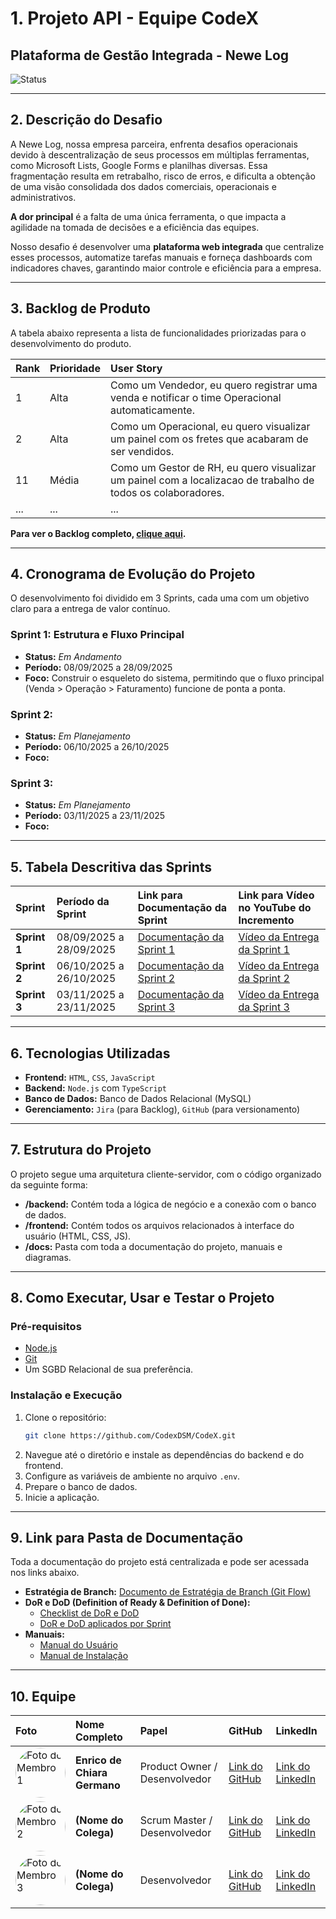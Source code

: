 # 1. Projeto API - Equipe CodeX

## Plataforma de Gestão Integrada - Newe Log

![Status](https://img.shields.io/badge/status-em--desenvolvimento-yellow)

-----

## 2\. Descrição do Desafio 

A Newe Log, nossa empresa parceira, enfrenta desafios operacionais devido à descentralização de seus processos em múltiplas ferramentas, como Microsoft Lists, Google Forms e planilhas diversas. Essa fragmentação resulta em retrabalho, risco de erros, e dificulta a obtenção de uma visão consolidada dos dados comerciais, operacionais e administrativos.

**A dor principal** é a falta de uma única ferramenta, o que impacta a agilidade na tomada de decisões e a eficiência das equipes.

Nosso desafio é desenvolver uma **plataforma web integrada** que centralize esses processos, automatize tarefas manuais e forneça dashboards com indicadores chaves, garantindo maior controle e eficiência para a empresa.

-----

## 3\. Backlog de Produto

A tabela abaixo representa a lista de funcionalidades priorizadas para o desenvolvimento do produto.

| Rank | Prioridade | User Story |
| :--- | :--- | :--- |
| 1 | Alta | Como um Vendedor, eu quero registrar uma venda e notificar o time Operacional automaticamente. |
| 2 | Alta | Como um Operacional, eu quero visualizar um painel com os fretes que acabaram de ser vendidos. |
| 11 | Média | Como um Gestor de RH, eu quero visualizar um painel com a localizacao de trabalho de todos os colaboradores. |
| ... | ... | ... |

**Para ver o Backlog completo, [clique aqui](https://fatecspgov-my.sharepoint.com/:x:/r/personal/enrico_germano_fatec_sp_gov_br/Documents/ProductBacklog_CodeX_API2DSM.xlsx?d=wbef8e08307ad4891a0f18bffca919aa6&csf=1&web=1&e=wvch1S).**

-----

## 4\. Cronograma de Evolução do Projeto

O desenvolvimento foi dividido em 3 Sprints, cada uma com um objetivo claro para a entrega de valor contínuo.

### **Sprint 1: Estrutura e Fluxo Principal**

  * **Status:** *Em Andamento*
  * **Período:** 08/09/2025 a 28/09/2025
  * **Foco:** Construir o esqueleto do sistema, permitindo que o fluxo principal (Venda \> Operação \> Faturamento) funcione de ponta a ponta.

### **Sprint 2:  <br>**

  * **Status:** *Em Planejamento*
  * **Período:** 06/10/2025 a 26/10/2025
  * **Foco:** 

### **Sprint 3: <br>**

  * **Status:** *Em Planejamento*
  * **Período:** 03/11/2025 a 23/11/2025
  * **Foco:** 

-----

## 5\. Tabela Descritiva das Sprints

| Sprint | Período da Sprint | Link para Documentação da Sprint | Link para Vídeo no YouTube do Incremento |
| :--- | :--- | :--- | :--- |
| **Sprint 1** | 08/09/2025 a 28/09/2025 | [Documentação da Sprint 1](https://fatecspgov-my.sharepoint.com/:x:/g/personal/enrico_germano_fatec_sp_gov_br/EYPg-L6tB5FIoPGL_8qRmqYBqLye5QdP35qWpsfk1F_RIw?e=nfnoAC) | [Vídeo da Entrega da Sprint 1]() |
| **Sprint 2** | 06/10/2025 a 26/10/2025 | [Documentação da Sprint 2]() | [Vídeo da Entrega da Sprint 2]() |
| **Sprint 3** | 03/11/2025 a 23/11/2025 | [Documentação da Sprint 3]() | [Vídeo da Entrega da Sprint 3]() |

-----

## 6\. Tecnologias Utilizadas

  * **Frontend:** `HTML`, `CSS`, `JavaScript`
  * **Backend:** `Node.js` com `TypeScript`
  * **Banco de Dados:** Banco de Dados Relacional (MySQL)
  * **Gerenciamento:** `Jira` (para Backlog), `GitHub` (para versionamento)

-----

## 7\. Estrutura do Projeto

O projeto segue uma arquitetura cliente-servidor, com o código organizado da seguinte forma:

  - **/backend:** Contém toda a lógica de negócio e a conexão com o banco de dados.
  - **/frontend:** Contém todos os arquivos relacionados à interface do usuário (HTML, CSS, JS).
  - **/docs:** Pasta com toda a documentação do projeto, manuais e diagramas.

-----

## 8\. Como Executar, Usar e Testar o Projeto

### Pré-requisitos

  * [Node.js](https://nodejs.org/en/)
  * [Git](https://git-scm.com)
  * Um SGBD Relacional de sua preferência.

### Instalação e Execução

1.  Clone o repositório:
    ```sh
    git clone https://github.com/CodexDSM/CodeX.git
    ```
2.  Navegue até o diretório e instale as dependências do backend e do frontend.
3.  Configure as variáveis de ambiente no arquivo `.env`.
4.  Prepare o banco de dados.
5.  Inicie a aplicação.

-----

## 9\. Link para Pasta de Documentação

Toda a documentação do projeto está centralizada e pode ser acessada nos links abaixo.

  * **Estratégia de Branch:** [Documento de Estratégia de Branch (Git Flow)]()
  * **DoR e DoD (Definition of Ready & Definition of Done):**
      * [Checklist de DoR e DoD]()
      * [DoR e DoD aplicados por Sprint]()
  * **Manuais:**
      * [Manual do Usuário]()
      * [Manual de Instalação]()

-----

## 10\. Equipe

| Foto | Nome Completo | Papel | GitHub | LinkedIn |
| :--- | :--- | :--- | :--- | :--- |
| <img src="URL_DA_SUA_FOTO" width="80" height="80" alt="Foto do Membro 1" style="border-radius:50%;"> |**Enrico de Chiara Germano** | Product Owner / Desenvolvedor | [Link do GitHub](https://github.com/EnricoGermano) | [Link do LinkedIn]() |
| <img src="URL_DA_SUA_FOTO" width="80" height="80" alt="Foto do Membro 2" style="border-radius:50%;"> | **(Nome do Colega)** | Scrum Master / Desenvolvedor | [Link do GitHub]() | [Link do LinkedIn]() |
| <img src="URL_DA_SUA_FOTO" width="80" height="80" alt="Foto do Membro 3" style="border-radius:50%;"> | **(Nome do Colega)** | Desenvolvedor | [Link do GitHub]() | [Link do LinkedIn]() |
